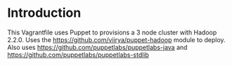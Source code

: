 # Introduction

This Vagrantfile uses Puppet to provisions a 3 node cluster with Hadoop 2.2.0. Uses the https://github.com/viirya/puppet-hadoop module to deploy. Also uses https://github.com/puppetlabs/puppetlabs-java and https://github.com/puppetlabs/puppetlabs-stdlib
